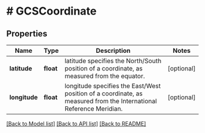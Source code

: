 # # GCSCoordinate

## Properties

Name | Type | Description | Notes
------------ | ------------- | ------------- | -------------
**latitude** | **float** | latitude specifies the North/South position of a coordinate, as measured from the equator. | [optional]
**longitude** | **float** | longitude specifies the East/West position of a coordinate, as measured from the International Reference Meridian. | [optional]

[[Back to Model list]](../../README.md#models) [[Back to API list]](../../README.md#endpoints) [[Back to README]](../../README.md)
